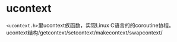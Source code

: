 # ucontext
`<ucontext.h>`里ucontext族函数，实现Linux C语言的的coroutine协程。
ucontext结构/getcontext/setcontext/makecontext/swapcontext/